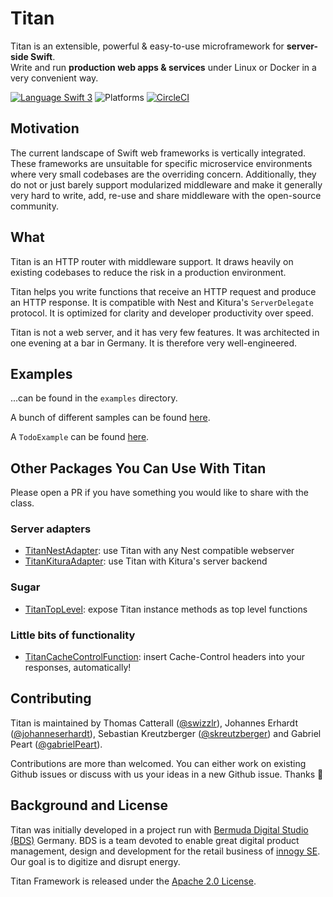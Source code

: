 # Titan

Titan is an extensible, powerful & easy-to-use microframework for <b>server-side Swift</b>.<br/>
Write and run **production web apps & services** under Linux or Docker in a very convenient way.

[![Language Swift 3](https://img.shields.io/badge/Language-Swift%203-orange.svg)](https://swift.org) ![Platforms](https://img.shields.io/badge/Platforms-Docker%20%7C%20Linux%20%7C%20macOS-blue.svg) [![CircleCI](https://circleci.com/gh/bermudadigitalstudio/Titan/tree/master.svg?style=shield)](https://circleci.com/gh/bermudadigitalstudio/Titan)

## Motivation

The current landscape of Swift web frameworks is vertically integrated. These frameworks are unsuitable for specific microservice environments where very small codebases are the overriding concern. Additionally, they do not or just barely support modularized middleware and make it generally very hard to write, add, re-use and share middleware with the open-source community. 

## What

Titan is an HTTP router with middleware support. It draws heavily on existing codebases to reduce the risk in a production environment.

Titan helps you write functions that receive an HTTP request and produce an HTTP response. It is compatible with Nest and Kitura's `ServerDelegate` protocol. It is optimized for clarity and developer productivity over speed.

Titan is not a web server, and it has very few features. It was architected in one evening at a bar in Germany. It is therefore very well-engineered.

## Examples

...can be found in the `examples` directory.

A bunch of different samples can be found [here](https://github.com/bermudadigitalstudio/TitanSamples).

A `TodoExample` can be found [here](https://github.com/bermudadigitalstudio/TitanTodoBackend).

## Other Packages You Can Use With Titan

Please open a PR if you have something you would like to share with the class.

### Server adapters
- [TitanNestAdapter](https://github.com/bermudadigitalstudio/TitanNestAdapter): use Titan with any Nest compatible webserver
- [TitanKituraAdapter](https://github.com/bermudadigitalstudio/TitanKituraAdapter): use Titan with Kitura's server backend

### Sugar
- [TitanTopLevel](https://github.com/bermudadigitalstudio/TitanTopLevel): expose Titan instance methods as top level functions

### Little bits of functionality
- [TitanCacheControlFunction](https://github.com/bermudadigitalstudio/TitanCacheControlFunction): insert Cache-Control headers into your responses, automatically!


## Contributing

Titan is maintained by Thomas Catterall ([@swizzlr](https://github.com/swizzlr)), Johannes Erhardt ([@johanneserhardt](https://github.com/johanneserhardt)), Sebastian Kreutzberger ([@skreutzberger](https://github.com/skreutzberger)) and Gabriel Peart ([@gabrielPeart](https://github.com/gabrielPeart)).

Contributions are more than welcomed. You can either work on existing Github issues or discuss with us your ideas in a new Github issue. Thanks 🙌

## Background and License

Titan was initially developed in a project run with [Bermuda Digital Studio (BDS)](www.bdstudio.de) Germany. BDS is a team devoted to enable great digital product management, design and development for the retail business of [innogy SE](www.innogy.com). Our goal is to digitize and disrupt energy.

Titan Framework is released under the [Apache 2.0 License](https://github.com/bermudadigitalstudio/titan/blob/master/LICENSE.txt).
